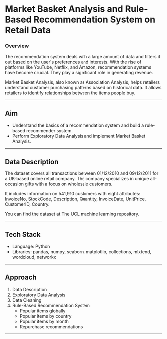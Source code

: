 # Market Basket Analysis and Rule-Based Recommendation System on Retail Data


### Overview
The recommendation system deals with a large amount of data and filters it out based on the user's preferences and interests. With the rise of platforms like YouTube, Netflix, and Amazon, recommendation systems have become crucial. They play a significant role in generating revenue.

Market Basket Analysis, also known as Association Analysis, helps retailers understand customer purchasing patterns based on historical data. It allows retailers to identify relationships between the items people buy.

---

## Aim
- Understand the basics of a recommendation system and build a rule-based recommender system.
- Perform Exploratory Data Analysis and implement Market Basket Analysis.

---

## Data Description
The dataset covers all transactions between 01/12/2010 and 09/12/2011 for a UK-based online retail company. The company specializes in unique all-occasion gifts with a focus on wholesale customers. 

It includes information on 541,910 customers with eight attributes: InvoiceNo, StockCode, Description, Quantity, InvoiceDate, UnitPrice, CustomerID, Country.

You can find the dataset at The UCL machine learning repository. 

---

## Tech Stack
- Language: Python
- Libraries: pandas, numpy, seaborn, matplotlib, collections, mlxtend, wordcloud, networkx

---

## Approach
1. Data Description
2. Exploratory Data Analysis
3. Data Cleaning
4. Rule-Based Recommendation System
   - Popular items globally
   - Popular items by country
   - Popular items by month
   - Repurchase recommendations

---

